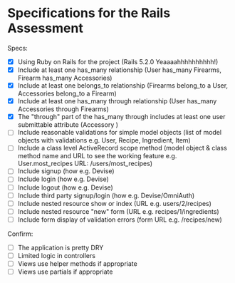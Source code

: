 # Specifications for the Rails Assessment

Specs:
- [x] Using Ruby on Rails for the project (Rails 5.2.0 Yeaaaahhhhhhhhhh!)
- [x] Include at least one has_many relationship (User has_many Firearms, Firearm has_many Accessories)
- [x] Include at least one belongs_to relationship (Firearms belong_to a User, Accessories belong_to a Firearm)
- [x] Include at least one has_many through relationship (User has_many Accessories through Firearms)
- [x] The "through" part of the has_many through includes at least one user submittable attribute (Accessory )
- [ ] Include reasonable validations for simple model objects (list of model objects with validations e.g. User, Recipe, Ingredient, Item)
- [ ] Include a class level ActiveRecord scope method (model object & class method name and URL to see the working feature e.g. User.most_recipes URL: /users/most_recipes)
- [ ] Include signup (how e.g. Devise)
- [ ] Include login (how e.g. Devise)
- [ ] Include logout (how e.g. Devise)
- [ ] Include third party signup/login (how e.g. Devise/OmniAuth)
- [ ] Include nested resource show or index (URL e.g. users/2/recipes)
- [ ] Include nested resource "new" form (URL e.g. recipes/1/ingredients)
- [ ] Include form display of validation errors (form URL e.g. /recipes/new)

Confirm:
- [ ] The application is pretty DRY
- [ ] Limited logic in controllers
- [ ] Views use helper methods if appropriate
- [ ] Views use partials if appropriate